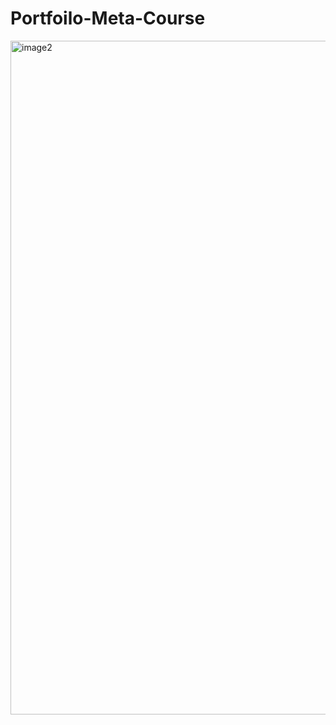 # Portfoilo-Meta-Course
<img width="1078" alt="image2" src="https://github.com/kutay-oksuzz/Portfoilo-MetaCourse-React-/assets/113855499/9ffa3dbe-0f99-482d-8f46-f5e1fa5fed55">
